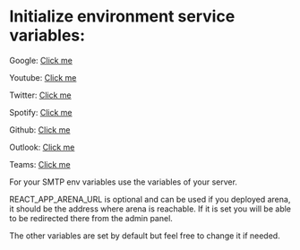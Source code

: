 # Initialize environment service variables:

Google: [Click me](./area-auth-services/use_google.md)

Youtube: [Click me](./area-services/use_youtube.md)

Twitter: [Click me](./area-services/use_twitter.md)

Spotify: [Click me](./area-services/use_spotify.md)

Github: [Click me](./area-services/use_github.md)

Outlook: [Click me](./area-services/use_outlook.md)

Teams: [Click me](./area-services/use_teams.md)

For your SMTP env variables use the variables of your server.

REACT_APP_ARENA_URL is optional and can be used if you deployed arena, it should be the address where arena is reachable.
If it is set you will be able to be redirected there from the admin panel.

The other variables are set by default but feel free to change it if needed.